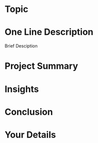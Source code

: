 # Topic
# One Line Description
Brief Desciption

# Project Summary

# Insights 

# Conclusion 

# Your Details
